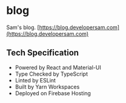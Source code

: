 # blog

Sam's blog. [https://blog.developersam.com](https://blog.developersam.com)

## Tech Specification

- Powered by React and Material-UI
- Type Checked by TypeScript
- Linted by ESLint
- Built by Yarn Workspaces
- Deployed on Firebase Hosting
